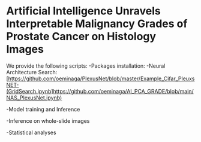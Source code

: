 # Artificial Intelligence Unravels Interpretable Malignancy Grades of Prostate Cancer on Histology Images

We provide the following scripts:
-Packages installation:
-Neural Architecture Search:
</br>[https://github.com/oeminaga/PlexusNet/blob/master/Example_Cifar_PleuxsNET-(GridSearch.ipynb]https://github.com/oeminaga/AI_PCA_GRADE/blob/main/NAS_PlexusNet.ipynb)</br>

-Model training and Inference

-Inference on whole-slide images

-Statistical analyses
